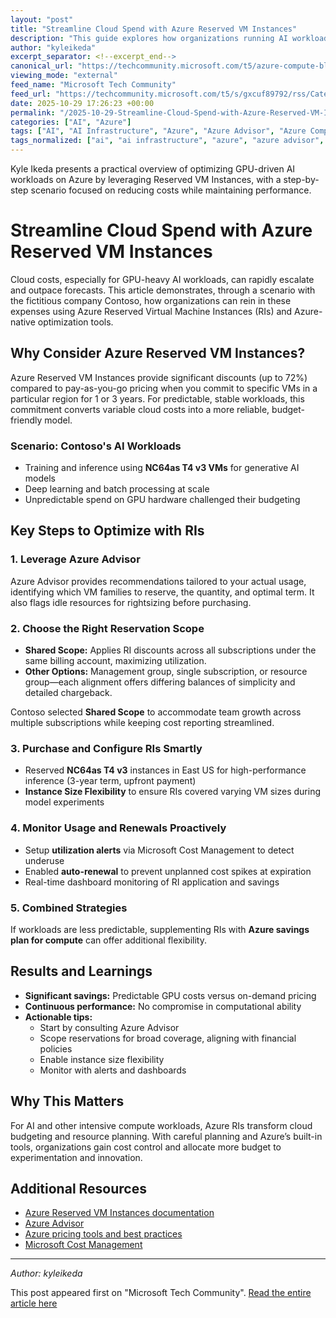 ```yaml
---
layout: "post"
title: "Streamline Cloud Spend with Azure Reserved VM Instances"
description: "This guide explores how organizations running AI workloads can optimize cloud costs with Azure Reserved Virtual Machine Instances. Using a scenario based on Contoso, it details practical steps to leverage Azure Advisor, choose appropriate reservation scopes, and monitor usage to achieve significant savings and cost predictability for GPU-intensive operations in Azure."
author: "kyleikeda"
excerpt_separator: <!--excerpt_end-->
canonical_url: "https://techcommunity.microsoft.com/t5/azure-compute-blog/streamline-cloud-spend-with-azure-reserved-vm-instances/ba-p/4464773"
viewing_mode: "external"
feed_name: "Microsoft Tech Community"
feed_url: "https://techcommunity.microsoft.com/t5/s/gxcuf89792/rss/Category?category.id=Azure"
date: 2025-10-29 17:26:23 +00:00
permalink: "/2025-10-29-Streamline-Cloud-Spend-with-Azure-Reserved-VM-Instances.html"
categories: ["AI", "Azure"]
tags: ["AI", "AI Infrastructure", "Azure", "Azure Advisor", "Azure Compute", "Azure Reserved VM Instances", "Batch Processing", "Cloud Cost Optimization", "Cloud Financial Management", "Community", "Cost Monitoring", "Deep Learning", "Generative AI", "GPU Workloads", "Instance Size Flexibility", "Microsoft Cost Management", "NC64as T4 V3", "Virtual Machines"]
tags_normalized: ["ai", "ai infrastructure", "azure", "azure advisor", "azure compute", "azure reserved vm instances", "batch processing", "cloud cost optimization", "cloud financial management", "community", "cost monitoring", "deep learning", "generative ai", "gpu workloads", "instance size flexibility", "microsoft cost management", "nc64as t4 v3", "virtual machines"]
---
```


Kyle Ikeda presents a practical overview of optimizing GPU-driven AI workloads on Azure by leveraging Reserved VM Instances, with a step-by-step scenario focused on reducing costs while maintaining performance.<!--excerpt_end-->

# Streamline Cloud Spend with Azure Reserved VM Instances

Cloud costs, especially for GPU-heavy AI workloads, can rapidly escalate and outpace forecasts. This article demonstrates, through a scenario with the fictitious company Contoso, how organizations can rein in these expenses using Azure Reserved Virtual Machine Instances (RIs) and Azure-native optimization tools.

## Why Consider Azure Reserved VM Instances?

Azure Reserved VM Instances provide significant discounts (up to 72%) compared to pay-as-you-go pricing when you commit to specific VMs in a particular region for 1 or 3 years. For predictable, stable workloads, this commitment converts variable cloud costs into a more reliable, budget-friendly model.

### Scenario: Contoso's AI Workloads

- Training and inference using **NC64as T4 v3 VMs** for generative AI models
- Deep learning and batch processing at scale
- Unpredictable spend on GPU hardware challenged their budgeting

## Key Steps to Optimize with RIs

### 1. Leverage Azure Advisor

Azure Advisor provides recommendations tailored to your actual usage, identifying which VM families to reserve, the quantity, and optimal term. It also flags idle resources for rightsizing before purchasing.

### 2. Choose the Right Reservation Scope

- **Shared Scope:** Applies RI discounts across all subscriptions under the same billing account, maximizing utilization.
- **Other Options:** Management group, single subscription, or resource group—each alignment offers differing balances of simplicity and detailed chargeback.

Contoso selected **Shared Scope** to accommodate team growth across multiple subscriptions while keeping cost reporting streamlined.

### 3. Purchase and Configure RIs Smartly

- Reserved **NC64as T4 v3** instances in East US for high-performance inference (3-year term, upfront payment)
- **Instance Size Flexibility** to ensure RIs covered varying VM sizes during model experiments

### 4. Monitor Usage and Renewals Proactively

- Setup **utilization alerts** via Microsoft Cost Management to detect underuse
- Enabled **auto-renewal** to prevent unplanned cost spikes at expiration
- Real-time dashboard monitoring of RI application and savings

### 5. Combined Strategies

If workloads are less predictable, supplementing RIs with **Azure savings plan for compute** can offer additional flexibility.

## Results and Learnings

- **Significant savings:** Predictable GPU costs versus on-demand pricing
- **Continuous performance:** No compromise in computational ability
- **Actionable tips:**
  - Start by consulting Azure Advisor
  - Scope reservations for broad coverage, aligning with financial policies
  - Enable instance size flexibility
  - Monitor with alerts and dashboards

## Why This Matters

For AI and other intensive compute workloads, Azure RIs transform cloud budgeting and resource planning. With careful planning and Azure’s built-in tools, organizations gain cost control and allocate more budget to experimentation and innovation.

## Additional Resources

- [Azure Reserved VM Instances documentation](https://learn.microsoft.com/en-us/azure/virtual-machines/prepay-reserved-vm-instances?toc=%2Fazure%2Fcost-management-billing%2Freservations%2Ftoc.json)
- [Azure Advisor](https://azure.microsoft.com/en-us/products/advisor/)
- [Azure pricing tools and best practices](https://learn.microsoft.com/en-us/plans/8q5nfo4xyx2g5x)
- [Microsoft Cost Management](https://azure.microsoft.com/en-us/products/cost-management/)

---

*Author: kyleikeda*

This post appeared first on "Microsoft Tech Community". [Read the entire article here](https://techcommunity.microsoft.com/t5/azure-compute-blog/streamline-cloud-spend-with-azure-reserved-vm-instances/ba-p/4464773)
